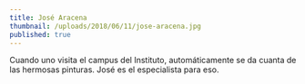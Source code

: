 ```yaml
---
title: José Aracena
thumbnail: /uploads/2018/06/11/jose-aracena.jpg
published: true
---
```


Cuando uno visita el campus del Instituto, automáticamente se da cuanta de las hermosas pinturas. José es el especialista para eso.